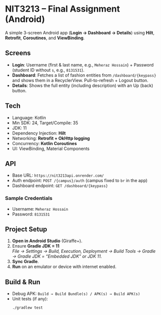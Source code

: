 # NIT3213 – Final Assignment (Android)

A simple 3-screen Android app (**Login → Dashboard → Details**) using **Hilt**, **Retrofit**, **Coroutines**, and **ViewBinding**.

## Screens
- **Login**: Username (first & last name, e.g., `Meheraz Hossain`) + Password (student ID without `s`, e.g., `8131531`).  
- **Dashboard**: Fetches a list of fashion entities from `/dashboard/{keypass}` and shows them in a RecyclerView. Pull-to-refresh + Logout button.  
- **Details**: Shows the full entity (including description) with an Up (back) button.

## Tech
- Language: Kotlin
- Min SDK: 24, Target/Compile: 35
- JDK: 11
- Dependency Injection: **Hilt**
- Networking: **Retrofit + OkHttp logging**
- Concurrency: **Kotlin Coroutines**
- UI: ViewBinding, Material Components

## API
- Base URL: `https://nit3213api.onrender.com/`
- Auth endpoint: `POST /{campus}/auth` (campus fixed to `br` in the app)
- Dashboard endpoint: `GET /dashboard/{keypass}`

### Sample Credentials
- Username: `Meheraz Hossain`
- Password: `8131531`

## Project Setup

1. **Open in Android Studio** (Giraffe+).
2. Ensure **Gradle JDK = 11**  
   *File → Settings → Build, Execution, Deployment → Build Tools → Gradle → Gradle JDK = “Embedded JDK” or JDK 11.*
3. **Sync Gradle**.
4. **Run** on an emulator or device with internet enabled.

## Build & Run

- Debug APK: `Build → Build Bundle(s) / APK(s) → Build APK(s)`
- Unit tests (if any):  
  ```bash
  ./gradlew test
